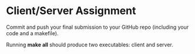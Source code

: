# Client/Server Assignment

Commit and push your final submission to your GitHub repo (including your code and a makefile). 

Running **make all** should produce two executables: client and server.
